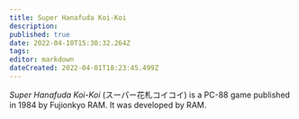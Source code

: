 ```yaml
---
title: Super Hanafuda Koi-Koi
description: 
published: true
date: 2022-04-10T15:30:32.264Z
tags: 
editor: markdown
dateCreated: 2022-04-01T18:23:45.499Z
---
```


_Super Hanafuda Koi-Koi_ (<span lang='ja'>スーパー花札コイコイ</span>) is a PC-88 game published in 1984 by Fujionkyo RAM.
It was developed by RAM.

